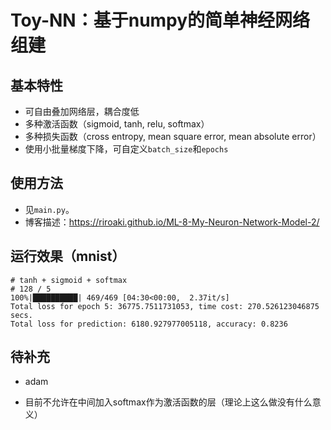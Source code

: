 # Toy-NN：基于numpy的简单神经网络组建

## 基本特性

- 可自由叠加网络层，耦合度低
- 多种激活函数（sigmoid, tanh, relu, softmax）
- 多种损失函数（cross entropy, mean square error, mean absolute error）
- 使用小批量梯度下降，可自定义`batch_size`和`epochs`
## 使用方法

- 见`main.py`。
- 博客描述：https://riroaki.github.io/ML-8-My-Neuron-Network-Model-2/

## 运行效果（mnist）

```shell
# tanh + sigmoid + softmax
# 128 / 5
100%|██████████| 469/469 [04:30<00:00,  2.37it/s]
Total loss for epoch 5: 36775.7511731053, time cost: 270.526123046875 secs.
Total loss for prediction: 6180.927977005118, accuracy: 0.8236
```

## 待补充

- adam

- 目前不允许在中间加入softmax作为激活函数的层（理论上这么做没有什么意义）